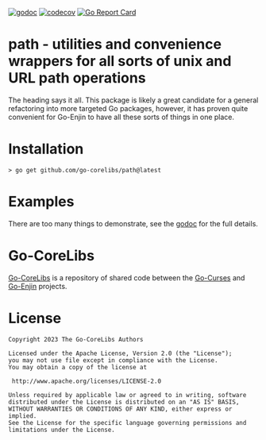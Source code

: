 [![godoc](https://img.shields.io/badge/godoc-reference-blue.svg)](https://pkg.go.dev/github.com/go-corelibs/path)
[![codecov](https://codecov.io/gh/go-corelibs/path/graph/badge.svg?token=8rdS5q12xT)](https://codecov.io/gh/go-corelibs/path)
[![Go Report Card](https://goreportcard.com/badge/github.com/go-corelibs/path)](https://goreportcard.com/report/github.com/go-corelibs/path)

# path - utilities and convenience wrappers for all sorts of unix and URL path operations

The heading says it all. This package is likely a great candidate for
a general refactoring into more targeted Go packages, however, it has
proven quite convenient for Go-Enjin to have all these sorts of things
in one place.

# Installation

``` shell
> go get github.com/go-corelibs/path@latest
```

# Examples

There are too many things to demonstrate, see the [godoc] for the full details.

# Go-CoreLibs

[Go-CoreLibs] is a repository of shared code between the [Go-Curses] and
[Go-Enjin] projects.

# License

```
Copyright 2023 The Go-CoreLibs Authors

Licensed under the Apache License, Version 2.0 (the "License");
you may not use file except in compliance with the License.
You may obtain a copy of the license at

 http://www.apache.org/licenses/LICENSE-2.0

Unless required by applicable law or agreed to in writing, software
distributed under the License is distributed on an "AS IS" BASIS,
WITHOUT WARRANTIES OR CONDITIONS OF ANY KIND, either express or implied.
See the License for the specific language governing permissions and
limitations under the License.
```

[Go-CoreLibs]: https://github.com/go-corelibs
[Go-Curses]: https://github.com/go-curses
[Go-Enjin]: https://github.com/go-enjin
[godoc]: https://pkg.go.dev/github.com/go-corelibs/path
